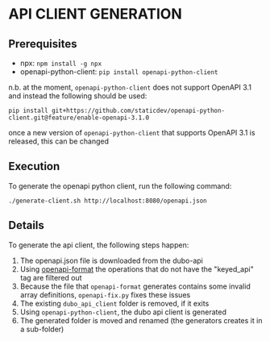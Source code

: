 # API CLIENT GENERATION

## Prerequisites

- npx: `npm install -g npx`
- openapi-python-client: `pip install openapi-python-client`

n.b. at the moment, `openapi-python-client` does not support OpenAPI 3.1 and instead the following should be used:

`pip install git+https://github.com/staticdev/openapi-python-client.git@feature/enable-openapi-3.1.0`

once a new version of `openapi-python-client` that supports OpenAPI 3.1 is released, this can be changed

## Execution

To generate the openapi python client, run the following command:

```shell
./generate-client.sh http://localhost:8080/openapi.json
```

## Details

To generate the api client, the following steps happen:

1. The openapi.json file is downloaded from the dubo-api
2. Using [openapi-format](https://www.npmjs.com/package/openapi-format) the operations that do not have the "keyed_api"
   tag are filtered out
3. Because the file that `openapi-format` generates contains some invalid array definitions, `openapi-fix.py` fixes
   these issues
4. The existing `dubo_api_client` folder is removed, if it exits
5. Using `openapi-python-client`, the dubo api client is generated
6. The generated folder is moved and renamed (the generators creates it in a sub-folder)
